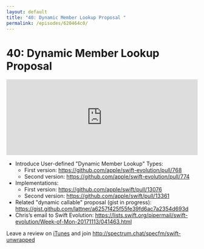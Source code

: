 ```yaml
---
layout: default
title: "40: Dynamic Member Lookup Proposal "
permalink: /episodes/620464c0/
---
```


# 40: Dynamic Member Lookup Proposal

<iframe frameBorder="0" height="200px" scrolling="no" seamless src="https://player.simplecast.com/8a89de6b-42e8-4fde-b723-1d284960eb75" width="100%"></iframe>

- Introduce User-defined "Dynamic Member Lookup" Types:
  - First version: https://github.com/apple/swift-evolution/pull/768
  - Second version: https://github.com/apple/swift-evolution/pull/774
- Implementations:
  - First version: https://github.com/apple/swift/pull/13076
  - Second version: https://github.com/apple/swift/pull/13361
- Related "dynamic callable" proposal (gist in progress): https://gist.github.com/lattner/a6257f425f55fe39fd6ac7a2354d693d
- Chris’s email to Swift Evolution: https://lists.swift.org/pipermail/swift-evolution/Week-of-Mon-20171113/041463.html

Leave a review on [iTunes](https://itunes.apple.com/us/podcast/swift-unwrapped/id1209817203?mt=2) and join http://spectrum.chat/specfm/swift-unwrapped
